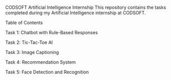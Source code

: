 
CODSOFT Artificial Intelligence Internship
This repository contains the tasks completed during my Artificial Intelligence internship at CODSOFT.

Table of Contents


Task 1: Chatbot with Rule-Based Responses

Task 2: Tic-Tac-Toe AI

Task 3: Image Captioning


Task 4: Recommendation System


Task 5: Face Detection and Recognition
